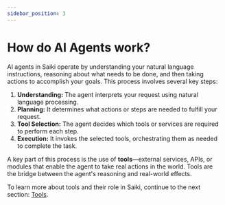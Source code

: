 ```yaml
---
sidebar_position: 3
---
```


# How do AI Agents work?

AI agents in Saiki operate by understanding your natural language instructions, reasoning about what needs to be done, and then taking actions to accomplish your goals. This process involves several key steps:

1. **Understanding:** The agent interprets your request using natural language processing.
2. **Planning:** It determines what actions or steps are needed to fulfill your request.
3. **Tool Selection:** The agent decides which tools or services are required to perform each step.
4. **Execution:** It invokes the selected tools, orchestrating them as needed to complete the task.

A key part of this process is the use of **tools**—external services, APIs, or modules that enable the agent to take real actions in the world. Tools are the bridge between the agent's reasoning and real-world effects.

To learn more about tools and their role in Saiki, continue to the next section: [Tools](./tools.md). 